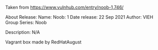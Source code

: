 Taken from https://www.vulnhub.com/entry/noob-1,746/ 

About Release:
    Name: Noob: 1
    Date release: 22 Sep 2021
    Author: VIEH Group
    Series: Noob

Description:
N/A

Vagrant box made by RedHatAugust
